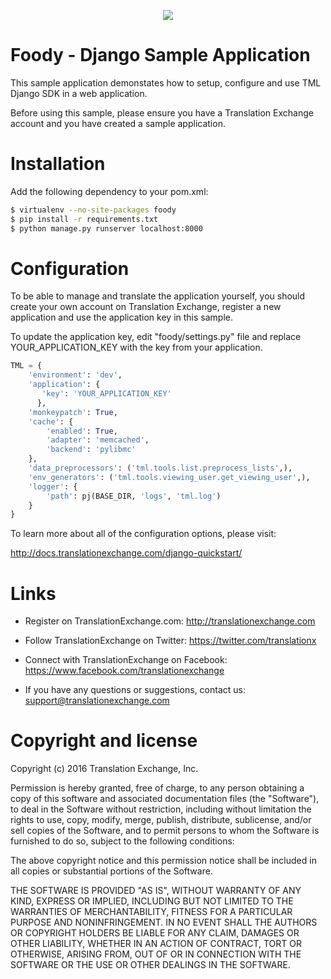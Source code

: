 <p align="center">
  <img src="https://avatars0.githubusercontent.com/u/1316274?v=3&s=200">
</p>

Foody - Django Sample Application
==================

This sample application demonstates how to setup, configure and use TML Django SDK in a web application. 

Before using this sample, please ensure you have a Translation Exchange account and you have created a sample application.


Installation
==================

Add the following dependency to your pom.xml:

```bash
$ virtualenv --no-site-packages foody
$ pip install -r requirements.txt
$ python manage.py runserver localhost:8000
```

Configuration
==================

To be able to manage and translate the application yourself, you should create your own account on Translation Exchange, register a new application and use the application key in this sample. 

To update the application key, edit "foody/settings.py" file and replace YOUR_APPLICATION_KEY with the key from your application.

```python
TML = {
    'environment': 'dev',
    'application': {
       'key': 'YOUR_APPLICATION_KEY'
      },
    'monkeypatch': True,
    'cache': {
        'enabled': True,
        'adapter': 'memcached',
        'backend': 'pylibmc'
    },
    'data_preprocessors': ('tml.tools.list.preprocess_lists',),
    'env_generators': ('tml.tools.viewing_user.get_viewing_user',),
    'logger': {
        'path': pj(BASE_DIR, 'logs', 'tml.log')
    }
}
```

To learn more about all of the configuration options, please visit:

http://docs.translationexchange.com/django-quickstart/


Links
==================

* Register on TranslationExchange.com: http://translationexchange.com

* Follow TranslationExchange on Twitter: https://twitter.com/translationx

* Connect with TranslationExchange on Facebook: https://www.facebook.com/translationexchange

* If you have any questions or suggestions, contact us: support@translationexchange.com


Copyright and license
==================

Copyright (c) 2016 Translation Exchange, Inc.

Permission is hereby granted, free of charge, to any person obtaining
a copy of this software and associated documentation files (the
"Software"), to deal in the Software without restriction, including
without limitation the rights to use, copy, modify, merge, publish,
distribute, sublicense, and/or sell copies of the Software, and to
permit persons to whom the Software is furnished to do so, subject to
the following conditions:

The above copyright notice and this permission notice shall be
included in all copies or substantial portions of the Software.

THE SOFTWARE IS PROVIDED "AS IS", WITHOUT WARRANTY OF ANY KIND,
EXPRESS OR IMPLIED, INCLUDING BUT NOT LIMITED TO THE WARRANTIES OF
MERCHANTABILITY, FITNESS FOR A PARTICULAR PURPOSE AND
NONINFRINGEMENT. IN NO EVENT SHALL THE AUTHORS OR COPYRIGHT HOLDERS BE
LIABLE FOR ANY CLAIM, DAMAGES OR OTHER LIABILITY, WHETHER IN AN ACTION
OF CONTRACT, TORT OR OTHERWISE, ARISING FROM, OUT OF OR IN CONNECTION
WITH THE SOFTWARE OR THE USE OR OTHER DEALINGS IN THE SOFTWARE.
